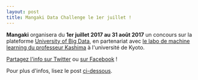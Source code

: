 ```yaml
---
layout: post
title: Mangaki Data Challenge le 1er juillet !
---
```


**Mangaki** organisera du **1er juillet 2017 au 31 août 2017** un concours sur la plateforme [University of Big Data](http://universityofbigdata.net/?lang=en), en partenariat avec [le labo de machine learning du professeur Kashima](http://www.ml.ist.i.kyoto-u.ac.jp/en/) à l'université de Kyoto.

<a href="https://twitter.com/intent/tweet?text=Le Mangaki Data Challenge, ça démarre le 1er juillet !&amp;url={{ site.url }}{{ page.url }}&amp;via={{ author.twitter }}&amp;related={{ author.twitter }}" rel="nofollow" target="_blank" title="Share on Twitter">Partagez l'info sur Twitter</a> ou
    <a href="https://facebook.com/sharer.php?u={{ site.url }}{{ page.url }}" rel="nofollow" target="_blank" title="Share on Facebook">sur Facebook</a> !

Pour plus d'infos, lisez le post [ci-dessous](/2017/05/27/data-challenge-kyoto-university/).

